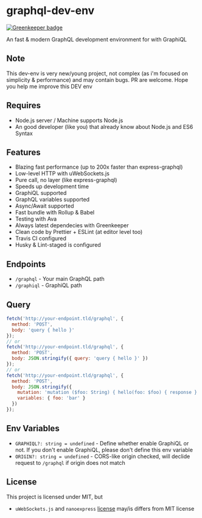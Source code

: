 # graphql-dev-env

[![Greenkeeper badge](https://badges.greenkeeper.io/dalisoft/graphql-dev-env.svg)](https://greenkeeper.io/)

An fast & modern GraphQL development environment for with GraphiQL

## Note

This dev-env is very new/young project, not complex (as i'm focused on simplicity & performance) and may contain bugs. PR are welcome. Hope you help me improve this DEV env

## Requires

- Node.js server / Machine supports Node.js
- An good developer (like you) that already know about Node.js and ES6 Syntax

## Features

- Blazing fast performance (up to 200x faster than express-graphql)
- Low-level HTTP with uWebSockets.js
- Pure call, no layer (like express-graphql)
- Speeds up development time
- GraphiQL supported
- GraphQL variables supported
- Async/Await supported
- Fast bundle with Rollup & Babel
- Testing with Ava
- Always latest dependecies with Greenkeeper
- Clean code by Prettier + ESLint (at editor level too)
- Travis CI configured
- Husky & Lint-staged is configured

## Endpoints

- `/graphql` - Your main GraphQL path
- `/graphiql` - GraphiQL path

## Query

```js
fetch('http://your-endpoint.tld/graphql', {
  method: 'POST',
  body: 'query { hello }'
});
// or
fetch('http://your-endpoint.tld/graphql', {
  method: 'POST',
  body: JSON.stringify({ query: 'query { hello }' })
});
// or
fetch('http://your-endpoint.tld/graphql', {
  method: 'POST',
  body: JSON.stringify({
    mutation: 'mutation ($foo: String) { hello(foo: $foo) { response } }',
    variables: { foo: 'bar' }
  })
});
```

## Env Variables

- `GRAPHIQL?: string = undefined` - Define whether enable GraphiQL or not. If you don't enable GraphiQL, please don't define this env variable
- `ORIGIN?: string = undefined` - CORS-like origin checked, will declide request to `/graphql` if origin does not match

## License

This project is licensed under MIT, but

- `uWebSockets.js` and `nanoexpress` [license](https://github.com/uNetworking/uWebSockets.js/blob/master/LICENSE) may/is differs from MIT license
